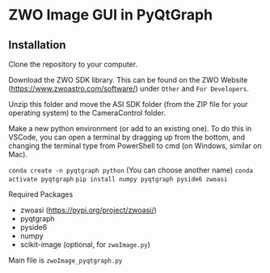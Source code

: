 # ZWO Image GUI in PyQtGraph

## Installation
Clone the repository to your computer.

Download the ZWO SDK library. This can be found on the ZWO Website (https://www.zwoastro.com/software/) under `Other` and `For Developers`.

Unzip this folder and move the ASI SDK folder (from the ZIP file for your operating system) to the CameraControl folder.

Make a new python environment (or add to an existing one). To do this in VSCode, you can open a terminal by dragging up from the bottom, and changing the terminal type from PowerShell to cmd (on Windows, similar on Mac).

`conda create -n pyqtgraph python` (You can choose another name)
`conda activate pyqtgraph`
`pip install numpy pyqtgraph pyside6 zwoasi`

Required Packages
- zwoasi (https://pypi.org/project/zwoasi/)
- pyqtgraph
- pyside6
- numpy
- scikit-image (optional, for `zwoImage.py`)

Main file is `zwoImage_pyqtgraph.py`